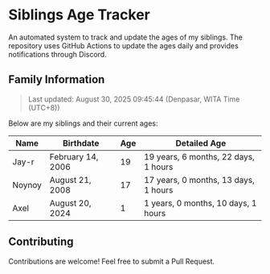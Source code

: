 # Siblings Age Tracker

An automated system to track and update the ages of my siblings. The repository uses GitHub Actions to update the ages daily and provides notifications through Discord.

## Family Information

> Last updated: August 30, 2025 09:45:44 (Denpasar, WITA Time (UTC+8))

Below are my siblings and their current ages:

| Name | Birthdate | Age | Detailed Age |
|------|-----------|-----|-------------|
| Jay-r | February 14, 2006 | 19 | 19 years, 6 months, 22 days, 1 hours |
| Noynoy | August 21, 2008 | 17 | 17 years, 0 months, 13 days, 1 hours |
| Axel | August 20, 2024 | 1 | 1 years, 0 months, 10 days, 1 hours |

## Contributing

Contributions are welcome! Feel free to submit a Pull Request.